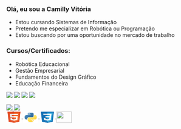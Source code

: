 ### Olá, eu sou a Camilly Vitória
- Estou cursando Sistemas de Informação
- Pretendo me especializar em Robótica ou Programação
- Estou buscando por uma oportunidade no mercado de trabalho

### Cursos/Certificados:
- Robótica Educacional
- Gestão Empresarial
- Fundamentos do Design Gráfico
- Educação Financeira

<a href = "mailto:camvito2020@gmail.com"><img src="https://img.shields.io/badge/-Gmail-%23333?style=for-the-badge&logo=gmail&logoColor=white" target="_blank"></a>
<a href="https://www.linkedin.com/in/camilly-vit%C3%B3ria-18bba6196/" target="_blank"><img src="https://img.shields.io/badge/-LinkedIn-%230077B5?style=for-the-badge&logo=linkedin&logoColor=white" target="_blank"></a>
<a href="https://discord.gg/7hYttGTj" target="_blank"><img src="https://img.shields.io/badge/Discord-7289DA?style=for-the-badge&logo=discord&logoColor=white" target="_blank"></a>
<a href="https://br.pinterest.com/Khamy_San/_saved/" target="_blank"><img src="https://img.shields.io/badge/Pinterest-%23E60023.svg?&style=for-the-badge&logo=Pinterest&logoColor=white" target="_blank"></a>


<div align=>
<a href="https://github.com/Camilly-San">
<img height="180em" src="https://github-readme-stats.vercel.app/api?username=Camilly-San&show_icons=true&theme=dark&include_all_commits=true&count_private=true"/>
<img height="180em" src="https://github-readme-stats.vercel.app/api/top-langs/?username=Camilly-San&layout=compact&langs_count=7&theme=dark"/>
</div>

<img align="center" alt="Rafa-HTML" height="30" width="40" src="https://raw.githubusercontent.com/devicons/devicon/master/icons/html5/html5-original.svg">
<img align="center" alt="Rafa-Python" height="30" width="40" src="https://raw.githubusercontent.com/devicons/devicon/master/icons/python/python-original.svg">
<img align="center" alt="Rafa-CSS" height="30" width="40" src="https://raw.githubusercontent.com/devicons/devicon/master/icons/css3/css3-original.svg">
<img align="center" alt-"Rafa-CSS" height="30" width="40" src="https://img.shields.io/badge/Java-ED8B00?style=for-the-badge&logo=java&logoColor=white.svg">

